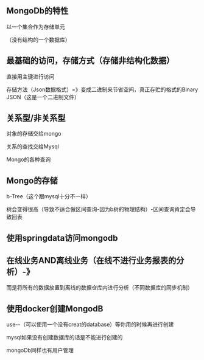## MongoDb的特性

以一个集合作为存储单元

（没有结构的一个数据库）

## 最基础的访问，存储方式（存储非结构化数据）

直接用主键进行访问

存储方法（Json数据格式）=》变成二进制来节省空间，真正存贮的格式的Binary JSON（这是一个二进制文件）

## 关系型/非关系型

对象的存储交给mongo

关系的查找交给Mysql

Mongo的各种查询

## Mongo的存储

b-Tree（这个跟mysql十分不一样）

树会变得很高（导致不适合做区间查询-因为b树的物理结构）-区间查询肯定会导致回表

## 使用springdata访问mongodb



## 在线业务AND离线业务（在线不进行业务报表的分析）-》

而是将所有的数据放置到离线的数据仓库内进行分析（不同数据库的同步机制）

## 使用docker创建MongodB

use--（可以使用一个没有creat的database）等你用的时候再进行创建

mysql如果没有创建数据库的话是不能进行创建的

mongoDb同样也有用户管理

